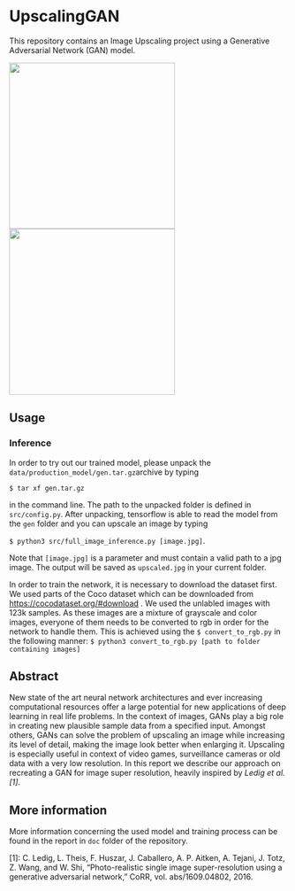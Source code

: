 # UpscalingGAN
This repository contains an Image Upscaling project using a Generative Adversarial Network (GAN) model. 

<img src="https://user-images.githubusercontent.com/33060086/113520398-1df10d00-9593-11eb-873d-96536435cb74.jpg" data-canonical-src="https://user-images.githubusercontent.com/33060086/113520398-1df10d00-9593-11eb-873d-96536435cb74.jpg" width="300" height="300" /> <img src="https://user-images.githubusercontent.com/33060086/113520402-23e6ee00-9593-11eb-97cb-2ef84ee4fba8.jpg" data-canonical-src="https://user-images.githubusercontent.com/33060086/113520402-23e6ee00-9593-11eb-97cb-2ef84ee4fba8.jpg" width="300" height="300" />


## Usage
### Inference
In order to try out our trained model, please unpack the `data/production_model/gen.tar.gz`archive by typing </br>

`$ tar xf gen.tar.gz`

in the command line. The path to the unpacked folder is defined in `src/config.py`. After unpacking, tensorflow is able to read the model from the `gen` folder and you can upscale an image by typing 

`$ python3 src/full_image_inference.py [image.jpg]`.

Note that `[image.jpg]` is a parameter and must contain a valid path to a jpg image. The output will be saved as `upscaled.jpg` in your current folder.


In order to train the network, it is necessary to download the dataset first. We used parts of the Coco dataset which can be downloaded from https://cocodataset.org/#download . We used the 
unlabled images with 123k samples.
As these images are a mixture of grayscale and color images, everyone of them needs to be converted to rgb in order for the network to handle them.
This is achieved using the `$ convert_to_rgb.py` in the following manner:
`$ python3 convert_to_rgb.py [path to folder containing images]`

## Abstract


New state of the art neural network architectures and ever increasing computational resources
offer a large potential for new applications of deep learning in real life problems.
In the context of images, GANs play a big role in creating new plausible sample data from a specified input.
Amongst others, GANs can solve the problem of upscaling an image while increasing its level of detail, making the image look better when enlarging it. Upscaling is especially useful in context of video games, surveillance cameras or old data with a very low resolution.
In this report we describe our approach on recreating a GAN for image super resolution, heavily
inspired by <cite>Ledig et al. [1]</cite>.

## More information

More information concerning the used model and training process can be found in the report in `doc` folder of the repository.



[1]: C. Ledig, L. Theis, F. Huszar, J. Caballero, A. P. Aitken,
A. Tejani, J. Totz, Z. Wang, and W. Shi, “Photo-realistic single
image super-resolution using a generative adversarial network,”
CoRR, vol. abs/1609.04802, 2016.
